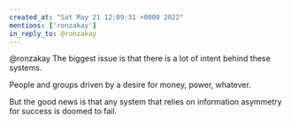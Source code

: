 ```yaml
---
created_at: "Sat May 21 12:09:31 +0000 2022"
mentions: ['ronzakay']
in_reply_to: @ronzakay
---
```


@ronzakay The biggest issue is that there is a lot of intent behind these systems.

People and groups driven by a desire for money, power, whatever.

But the good news is that any system that relies on information asymmetry for success is doomed to fail.